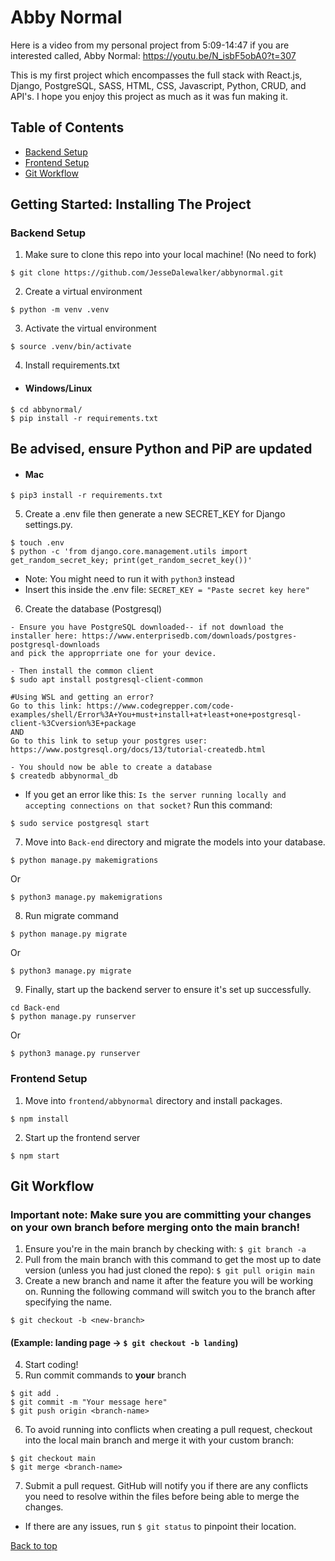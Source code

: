 # Abby Normal

Here is a video from my personal project from 5:09-14:47 if you are interested called, Abby Normal: https://youtu.be/N_isbF5obA0?t=307

This is my first project which encompasses the full stack with React.js, Django, PostgreSQL, SASS, HTML, CSS, Javascript, Python, CRUD, and API's. I hope you enjoy this project as much as it was fun making it.

## Table of Contents
* [Backend Setup](https://github.com/JesseDalewalker/abbynormal#backend-setup)
* [Frontend Setup](https://github.com/JesseDalewalker/abbynormal#frontend-setup)
* [Git Workflow](https://github.com/JesseDalewalker/abbynormal#git-workflow)

## Getting Started: Installing The Project

### **Backend Setup**

1. Make sure to clone this repo into your local machine! (No need to fork)
```
$ git clone https://github.com/JesseDalewalker/abbynormal.git
```

2. Create a virtual environment
```
$ python -m venv .venv
```

3. Activate the virtual environment
```
$ source .venv/bin/activate
```

4. Install requirements.txt
- #### Windows/Linux
```
$ cd abbynormal/
$ pip install -r requirements.txt
```
## Be advised, ensure Python and PiP are updated
- #### Mac
```
$ pip3 install -r requirements.txt
```
5. Create a .env file then generate a new SECRET_KEY for Django settings.py.
```
$ touch .env
$ python -c 'from django.core.management.utils import get_random_secret_key; print(get_random_secret_key())'
```
- Note: You might need to run it with `python3` instead
- Insert this inside the .env file: `SECRET_KEY = "Paste secret key here"`

6. Create the database (Postgresql)
```
- Ensure you have PostgreSQL downloaded-- if not download the installer here: https://www.enterprisedb.com/downloads/postgres-postgresql-downloads
and pick the approprriate one for your device.

- Then install the common client
$ sudo apt install postgresql-client-common

#Using WSL and getting an error? 
Go to this link: https://www.codegrepper.com/code-examples/shell/Error%3A+You+must+install+at+least+one+postgresql-client-%3Cversion%3E+package
AND 
Go to this link to setup your postgres user: https://www.postgresql.org/docs/13/tutorial-createdb.html

- You should now be able to create a database
$ createdb abbynormal_db
```
- If you get an error like this: `Is the server running locally and accepting connections on that socket?` Run this command:
```
$ sudo service postgresql start
```
7. Move into `Back-end` directory and migrate the models into your database.
```
$ python manage.py makemigrations
```
Or
```
$ python3 manage.py makemigrations
```
8. Run migrate command
```
$ python manage.py migrate
```
Or 
```
$ python3 manage.py migrate
```
9. Finally, start up the backend server to ensure it's set up successfully.
```
cd Back-end
$ python manage.py runserver
```
Or
```
$ python3 manage.py runserver
```

### **Frontend Setup**
1. Move into `frontend/abbynormal` directory and install packages.
```
$ npm install
```
2. Start up the frontend server
```
$ npm start
```
## Git Workflow
### **Important note:** Make sure you are committing your changes on your own branch before merging onto the main branch!
1. Ensure you're in the main branch by checking with: `$ git branch -a`
2. Pull from the main branch with this command to get the most up to date version (unless you had just cloned the repo): `$ git pull origin main`
3. Create a new branch and name it after the feature you will be working on. Running the following command will switch you to the branch after specifying the name.
```
$ git checkout -b <new-branch>
```
#### (Example: landing page -> `$ git checkout -b landing`)
4. Start coding!
5. Run commit commands to **your** branch
```
$ git add .
$ git commit -m "Your message here"
$ git push origin <branch-name>
```
6. To avoid running into conflicts when creating a pull request, checkout into the local main branch and merge it with your custom branch:
```
$ git checkout main
$ git merge <branch-name>
```
7. Submit a pull request. GitHub will notify you if there are any conflicts you need to resolve within the files before being able to merge the changes.
- If there are any issues, run `$ git status` to pinpoint their location.

[Back to top](https://github.com/JesseDalewalker/abbynormal#abbynormal)
